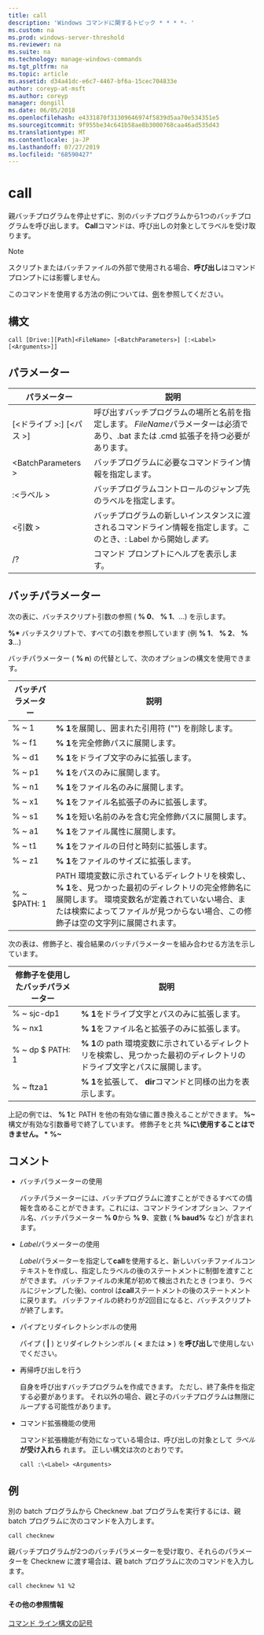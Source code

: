 ```yaml
---
title: call
description: 'Windows コマンドに関するトピック * * * *- '
ms.custom: na
ms.prod: windows-server-threshold
ms.reviewer: na
ms.suite: na
ms.technology: manage-windows-commands
ms.tgt_pltfrm: na
ms.topic: article
ms.assetid: d34a41dc-e6c7-4467-bf6a-15cec704833e
author: coreyp-at-msft
ms.author: coreyp
manager: dongill
ms.date: 06/05/2018
ms.openlocfilehash: e4331870f31309646974f5839d5aa70e534351e5
ms.sourcegitcommit: 9f955be34c641b58ae8b3000768caa46ad535d43
ms.translationtype: MT
ms.contentlocale: ja-JP
ms.lasthandoff: 07/27/2019
ms.locfileid: "68590427"
---
```

# <a name="call"></a>call



親バッチプログラムを停止せずに、別のバッチプログラムから1つのバッチプログラムを呼び出します。 **Call**コマンドは、呼び出しの対象としてラベルを受け取ります。

> [!NOTE]
> スクリプトまたはバッチファイルの外部で使用される場合、**呼び出し**はコマンドプロンプトには影響しません。

このコマンドを使用する方法の例については、[例](#BKMK_examples)を参照してください。

## <a name="syntax"></a>構文

```
call [Drive:][Path]<FileName> [<BatchParameters>] [:<Label> [<Arguments>]]
```

## <a name="parameters"></a>パラメーター

|           パラメーター           |                                                                         説明                                                                          |
|-------------------------------|--------------------------------------------------------------------------------------------------------------------------------------------------------------|
| [\<ドライブ >:] [\<パス >]<FileName> | 呼び出すバッチプログラムの場所と名前を指定します。 *FileName*パラメーターは必須であり、.bat または .cmd 拡張子を持つ必要があります。 |
|      \<BatchParameters >       |                                            バッチプログラムに必要なコマンドライン情報を指定します。                                             |
|           :\<ラベル >           |                                            バッチプログラムコントロールのジャンプ先のラベルを指定します。                                             |
|         \<引数 >          |                     バッチプログラムの新しいインスタンスに渡されるコマンドライン情報を指定します。このとき、: Label から開始し*ます。*                     |
|              /?               |                                                             コマンド プロンプトにヘルプを表示します。                                                             |

## <a name="batch-parameters"></a>バッチパラメーター

次の表に、バッチスクリプト引数の参照 ( **% 0**、 **% 1**、...) を示します。

**%\*** バッチスクリプトで、すべての引数を参照しています (例 **% 1**、 **% 2**、 **% 3**...)

バッチパラメーター ( **% n**) の代替として、次のオプションの構文を使用できます。

|バッチパラメーター|説明|
|---------------|-----------|
|% ~ 1|**% 1**を展開し、囲まれた引用符 ("") を削除します。|
|% ~ f1|**% 1**を完全修飾パスに展開します。|
|% ~ d1|**% 1**をドライブ文字のみに拡張します。|
|% ~ p1|**% 1**をパスのみに展開します。|
|% ~ n1|**% 1**をファイル名のみに展開します。|
|% ~ x1|**% 1**をファイル名拡張子のみに拡張します。|
|% ~ s1|**% 1**を短い名前のみを含む完全修飾パスに展開します。|
|% ~ a1|**% 1**をファイル属性に展開します。|
|% ~ t1|**% 1**をファイルの日付と時刻に拡張します。|
|% ~ z1|**% 1**をファイルのサイズに拡張します。|
|% ~ $PATH: 1|PATH 環境変数に示されているディレクトリを検索し、 **% 1**を、見つかった最初のディレクトリの完全修飾名に展開します。 環境変数名が定義されていない場合、または検索によってファイルが見つからない場合、この修飾子は空の文字列に展開されます。|

次の表は、修飾子と、複合結果のバッチパラメーターを組み合わせる方法を示しています。

|修飾子を使用したバッチパラメーター|説明|
|-----------------------------|-----------|
|% ~ sjc-dp1|**% 1**をドライブ文字とパスのみに拡張します。|
|% ~ nx1|**% 1**をファイル名と拡張子のみに拡張します。|
|% ~ dp $ PATH: 1|**% 1**の path 環境変数に示されているディレクトリを検索し、見つかった最初のディレクトリのドライブ文字とパスに展開します。|
|% ~ ftza1|**% 1**を拡張して、 **dir**コマンドと同様の出力を表示します。|

上記の例では、 **% 1**と PATH を他の有効な値に置き換えることができます。 <strong>%~</strong>構文が有効な引数番号で終了しています。 修飾子をと共 **%に\\使用することはできません。 \*** <strong>%~</strong>

## <a name="remarks"></a>コメント

-   バッチパラメーターの使用

    バッチパラメーターには、バッチプログラムに渡すことができるすべての情報を含めることができます。これには、コマンドラインオプション、ファイル名、バッチパラメーター **% 0**から **% 9**、変数 ( **% baud%** など) が含まれます。
-   *Label*パラメーターの使用

    *Label*パラメーターを指定して**call**を使用すると、新しいバッチファイルコンテキストを作成し、指定したラベルの後のステートメントに制御を渡すことができます。 バッチファイルの末尾が初めて検出されたとき (つまり、ラベルにジャンプした後)、control は**call**ステートメントの後のステートメントに戻ります。 バッチファイルの終わりが2回目になると、バッチスクリプトが終了します。
-   パイプとリダイレクトシンボルの使用

    パイプ ( **|** ) とリダイレクトシンボル ( **<** または **>** ) を**呼び出し**で使用しないでください。
-   再帰呼び出しを行う

    自身を呼び出すバッチプログラムを作成できます。 ただし、終了条件を指定する必要があります。 それ以外の場合、親と子のバッチプログラムは無限にループする可能性があります。
-   コマンド拡張機能の使用

    コマンド拡張機能が有効になっている場合は、呼び出しの対象として *ラベル* **が受け入れら** れます。 正しい構文は次のとおりです。

    `call :\<Label> <Arguments>`

## <a name="BKMK_examples"></a>例

別の batch プログラムから Checknew .bat プログラムを実行するには、親 batch プログラムに次のコマンドを入力します。
```
call checknew
```
親バッチプログラムが2つのバッチパラメーターを受け取り、それらのパラメーターを Checknew に渡す場合は、親 batch プログラムに次のコマンドを入力します。
```
call checknew %1 %2
```

#### <a name="additional-references"></a>その他の参照情報

[コマンド ライン構文の記号](command-line-syntax-key.md)

